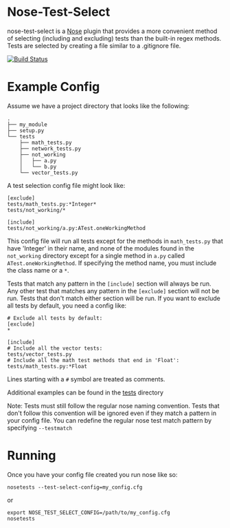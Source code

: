 Nose-Test-Select
========

nose-test-select is a
[Nose](http://somethingaboutorange.com/mrl/projects/nose) plugin that
provides a more convenient method of selecting (including and excluding)
tests than the built-in regex methods. Tests are selected by creating a
file similar to a .gitignore file.

[![Build Status](https://travis-ci.org/EnigmaCurry/nose-test-select.png?branch=master)](https://travis-ci.org/EnigmaCurry/nose-test-select)

Example Config
==============

Assume we have a project directory that looks like the following:

```
.
├── my_module
├── setup.py
└── tests
    ├── math_tests.py
    ├── network_tests.py
    ├── not_working
    │   ├── a.py
    │   └── b.py
    └── vector_tests.py
```

A test selection config file might look like:

```
[exclude]
tests/math_tests.py:*Integer*
tests/not_working/*

[include]
tests/not_working/a.py:ATest.oneWorkingMethod
```

This config file will run all tests except for the methods in
```math_tests.py``` that have 'Integer' in their name, and none of the
modules found in the ```not_working``` directory except for a single
method in ```a.py``` called ```ATest.oneWorkingMethod```. If
specifying the method name, you must include the class name or a ```*```.


Tests that match any pattern in the ```[include]``` section will
always be run. Any other test that matches any pattern in the
```[exclude]``` section will not be run. Tests that don't match
either section will be run. If you want to exclude all tests by
default, you need a config like:

```
# Exclude all tests by default:
[exclude]
*

[include]
# Include all the vector tests:
tests/vector_tests.py
# Include all the math test methods that end in 'Float':
tests/math_tests.py:*Float
```

Lines starting with a ```#``` symbol are treated as comments.

Additional examples can be found in the 
[tests](https://github.com/EnigmaCurry/nose-test-select/tree/master/tests)
directory

Note: Tests must still follow the regular nose naming convention. 
Tests that don't follow this convention will be ignored even if 
they match a pattern in your config file. You can redefine the 
regular nose test match pattern by specifying ```--testmatch```

Running
=======

Once you have your config file created you run nose like so:

```
nosetests --test-select-config=my_config.cfg
```

or

```
export NOSE_TEST_SELECT_CONFIG=/path/to/my_config.cfg
nosetests
```
